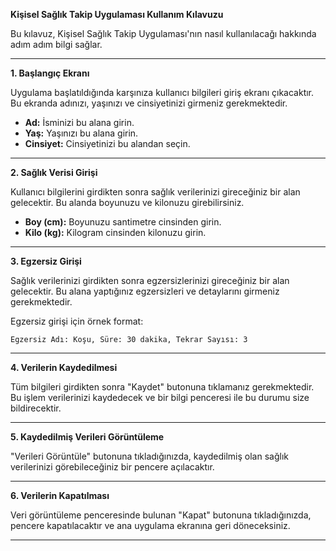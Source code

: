 **Kişisel Sağlık Takip Uygulaması Kullanım Kılavuzu**

Bu kılavuz, Kişisel Sağlık Takip Uygulaması'nın nasıl kullanılacağı hakkında adım adım bilgi sağlar.

---

**1. Başlangıç Ekranı**

Uygulama başlatıldığında karşınıza kullanıcı bilgileri giriş ekranı çıkacaktır. Bu ekranda adınızı, yaşınızı ve cinsiyetinizi girmeniz gerekmektedir.

- **Ad:** İsminizi bu alana girin.
- **Yaş:** Yaşınızı bu alana girin.
- **Cinsiyet:** Cinsiyetinizi bu alandan seçin.



---

**2. Sağlık Verisi Girişi**

Kullanıcı bilgilerini girdikten sonra sağlık verilerinizi gireceğiniz bir alan gelecektir. Bu alanda boyunuzu ve kilonuzu girebilirsiniz.

- **Boy (cm):** Boyunuzu santimetre cinsinden girin.
- **Kilo (kg):** Kilogram cinsinden kilonuzu girin.



---

**3. Egzersiz Girişi**

Sağlık verilerinizi girdikten sonra egzersizlerinizi gireceğiniz bir alan gelecektir. Bu alana yaptığınız egzersizleri ve detaylarını girmeniz gerekmektedir.

Egzersiz girişi için örnek format:

```
Egzersiz Adı: Koşu, Süre: 30 dakika, Tekrar Sayısı: 3
```



---

**4. Verilerin Kaydedilmesi**

Tüm bilgileri girdikten sonra "Kaydet" butonuna tıklamanız gerekmektedir. Bu işlem verilerinizi kaydedecek ve bir bilgi penceresi ile bu durumu size bildirecektir.



---

**5. Kaydedilmiş Verileri Görüntüleme**

"Verileri Görüntüle" butonuna tıkladığınızda, kaydedilmiş olan sağlık verilerinizi görebileceğiniz bir pencere açılacaktır.



---

**6. Verilerin Kapatılması**

Veri görüntüleme penceresinde bulunan "Kapat" butonuna tıkladığınızda, pencere kapatılacaktır ve ana uygulama ekranına geri döneceksiniz.



---

